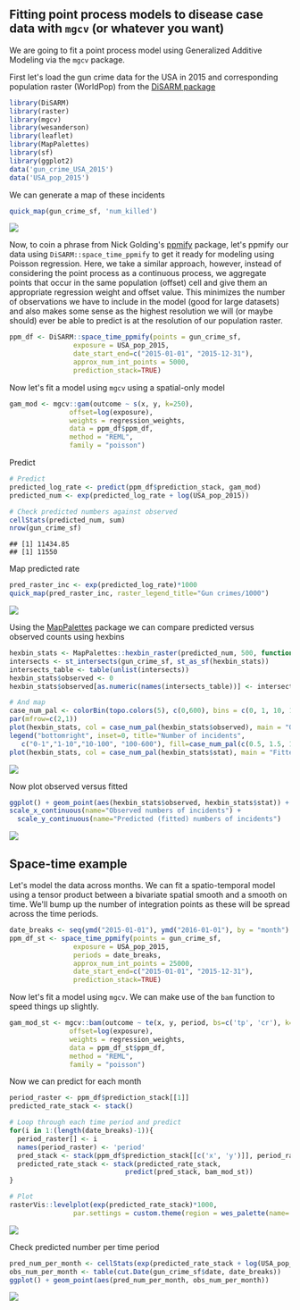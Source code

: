 ## Fitting point process models to disease case data with `mgcv` (or whatever you want)
We are going to fit a point process model using Generalized Additive Modeling via the `mgcv` package. 

First let's load the gun crime data for the USA in 2015 and corresponding population raster (WorldPop) from the [DiSARM package](https://github.com/disarm-platform/disarm-r-package)


```r
library(DiSARM)
library(raster)
library(mgcv)
library(wesanderson)
library(leaflet)
library(MapPalettes)
library(sf)
library(ggplot2)
data('gun_crime_USA_2015')
data('USA_pop_2015')
```

We can generate a map of these incidents
```r
quick_map(gun_crime_sf, 'num_killed')
```

![](gun_crime_mgcv_files/figure-gfm/map_crimes-1.png)<!-- -->

Now, to coin a phrase from Nick Golding's [ppmify](https://github.com/goldingn/ppmify) package, let's ppmify our data using `DiSARM::space_time_ppmify` to get it ready for modeling using Poisson regression. Here, we take a similar approach, however, instead of considering the point process as a continuous process, we aggregate points that occur in the same population (offset) cell and give them an appropriate regression weight and offset value. This minimizes the number of observations we have to include in the model (good for large datasets) and also makes some sense as the highest resolution we will (or maybe should) ever be able to predict is at the resolution of our population raster. 
```r
ppm_df <- DiSARM::space_time_ppmify(points = gun_crime_sf,
                exposure = USA_pop_2015,
                date_start_end=c("2015-01-01", "2015-12-31"),
                approx_num_int_points = 5000,
                prediction_stack=TRUE)
```

Now let's fit a model using `mgcv` using a spatial-only model
```r
gam_mod <- mgcv::gam(outcome ~ s(x, y, k=250),
               offset=log(exposure),
               weights = regression_weights,
               data = ppm_df$ppm_df,
               method = "REML",
               family = "poisson")
```

Predict 
```r
# Predict
predicted_log_rate <- predict(ppm_df$prediction_stack, gam_mod)
predicted_num <- exp(predicted_log_rate + log(USA_pop_2015))

# Check predicted numbers against observed
cellStats(predicted_num, sum)
nrow(gun_crime_sf)
```

    ## [1] 11434.85
    ## [1] 11550

Map predicted rate
```r
pred_raster_inc <- exp(predicted_log_rate)*1000
quick_map(pred_raster_inc, raster_legend_title="Gun crimes/1000")
```
![](gun_crime_mgcv_files/figure-gfm/pred_inc.png)<!-- -->

Using the [MapPalettes](https://github.com/disarm-platform/MapPalettes) package we can compare predicted versus observed counts using hexbins
```r
hexbin_stats <- MapPalettes::hexbin_raster(predicted_num, 500, function(x){sum(x,na.rm=T)})
intersects <- st_intersects(gun_crime_sf, st_as_sf(hexbin_stats))
intersects_table <- table(unlist(intersects))
hexbin_stats$observed <- 0
hexbin_stats$observed[as.numeric(names(intersects_table))] <- intersects_table

# And map
case_num_pal <- colorBin(topo.colors(5), c(0,600), bins = c(0, 1, 10, 100, 600))
par(mfrow=c(2,1))
plot(hexbin_stats, col = case_num_pal(hexbin_stats$observed), main = "Observed counts", asp=1)
legend("bottomright", inset=0, title="Number of incidents",
   c("0-1","1-10","10-100", "100-600"), fill=case_num_pal(c(0.5, 1.5, 10.5, 100.5)), horiz=FALSE, cex=0.8)
plot(hexbin_stats, col = case_num_pal(hexbin_stats$stat), main = "Fitted counts", asp=1)
```
![](gun_crime_mgcv_files/figure-gfm/observed_fitted_hexbin.png)<!-- -->

Now plot observed versus fitted
```r
ggplot() + geom_point(aes(hexbin_stats$observed, hexbin_stats$stat)) +
scale_x_continuous(name="Observed numbers of incidents") + 
  scale_y_continuous(name="Predicted (fitted) numbers of incidents")
```
![](gun_crime_mgcv_files/figure-gfm/observed_fitted.png)<!-- -->





## Space-time example
Let's model the data across months. We can fit a spatio-temporal model using a tensor product between a bivariate spatial smooth and a smooth on time. We'll bump up the number of integration points as these will be spread across the time periods. 
```r
date_breaks <- seq(ymd("2015-01-01"), ymd("2016-01-01"), by = "month")
ppm_df_st <- space_time_ppmify(points = gun_crime_sf,
                exposure = USA_pop_2015,
                periods = date_breaks,
                approx_num_int_points = 25000,
                date_start_end=c("2015-01-01", "2015-12-31"),
                prediction_stack=TRUE)
```

Now let's fit a model using `mgcv`. We can make use of the `bam` function to speed things up slightly.
```r
gam_mod_st <- mgcv::bam(outcome ~ te(x, y, period, bs=c('tp', 'cr'), k=c(150,10),d=c(2,1)),
               offset=log(exposure),
               weights = regression_weights,
               data = ppm_df_st$ppm_df,
               method = "REML",
               family = "poisson")

```

Now we can predict for each month
```r
period_raster <- ppm_df$prediction_stack[[1]]
predicted_rate_stack <- stack()

# Loop through each time period and predict
for(i in 1:(length(date_breaks)-1)){
  period_raster[] <- i
  names(period_raster) <- 'period'
  pred_stack <- stack(ppm_df$prediction_stack[[c('x', 'y')]], period_raster)
  predicted_rate_stack <- stack(predicted_rate_stack,
                             predict(pred_stack, bam_mod_st))
}

# Plot
rasterVis::levelplot(exp(predicted_rate_stack)*1000, 
                par.settings = custom.theme(region = wes_palette(name= "Zissou1",n=32,"continuous")[1:32]))
```
![](gun_crime_mgcv_files/figure-gfm/pred_inc_space_time.png)<!-- -->


Check predicted number per time period
```r
pred_num_per_month <- cellStats(exp(predicted_rate_stack + log(USA_pop_2015)), sum)
obs_num_per_month <- table(cut.Date(gun_crime_sf$date, date_breaks))
ggplot() + geom_point(aes(pred_num_per_month, obs_num_per_month))
```
![](gun_crime_mgcv_files/figure-gfm/obs_fitted_per_month.png)<!-- -->
